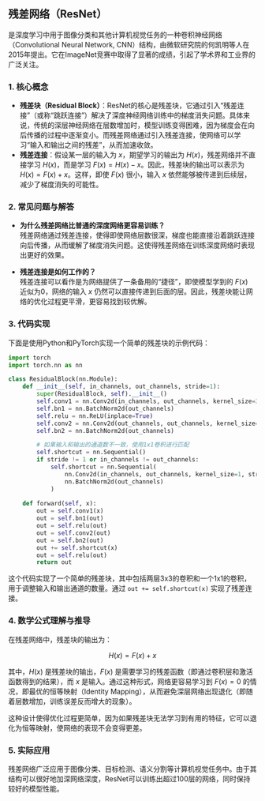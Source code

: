 ## 残差网络（ResNet）
是深度学习中用于图像分类和其他计算机视觉任务的一种卷积神经网络（Convolutional Neural Network, CNN）结构，由微软研究院的何凯明等人在2015年提出。它在ImageNet竞赛中取得了显著的成绩，引起了学术界和工业界的广泛关注。

### 1. 核心概念
- **残差块（Residual Block）**：ResNet的核心是残差块，它通过引入“残差连接”（或称“跳跃连接”）解决了深度神经网络训练中的梯度消失问题。具体来说，传统的深层神经网络在层数增加时，模型训练变得困难，因为梯度会在向后传播的过程中逐渐变小。而残差网络通过引入残差连接，使网络可以学习“输入和输出之间的残差”，从而加速收敛。
- **残差连接**：假设某一层的输入为 $x$，期望学习的输出为 $H(x)$，残差网络并不直接学习 $H(x)$，而是学习 $F(x) = H(x) - x$。因此，残差块的输出可以表示为 $H(x) = F(x) + x$。这样，即使 $F(x)$ 很小，输入 $x$ 依然能够被传递到后续层，减少了梯度消失的可能性。

### 2. 常见问题与解答
- **为什么残差网络比普通的深度网络更容易训练？**  
  残差网络通过残差连接，使得即使网络层数很深，梯度也能直接沿着跳跃连接向后传播，从而缓解了梯度消失问题。这使得残差网络在训练深度网络时表现出更好的效果。
  
- **残差连接是如何工作的？**  
  残差连接可以看作是为网络提供了一条备用的“捷径”，即使模型学到的 $F(x)$ 近似为0，网络的输入 $x$ 仍然可以直接传递到后面的层。因此，残差块能让网络的优化过程更平滑，更容易找到较优解。

### 3. 代码实现
下面是使用Python和PyTorch实现一个简单的残差块的示例代码：

```python
import torch
import torch.nn as nn

class ResidualBlock(nn.Module):
    def __init__(self, in_channels, out_channels, stride=1):
        super(ResidualBlock, self).__init__()
        self.conv1 = nn.Conv2d(in_channels, out_channels, kernel_size=3, stride=stride, padding=1)
        self.bn1 = nn.BatchNorm2d(out_channels)
        self.relu = nn.ReLU(inplace=True)
        self.conv2 = nn.Conv2d(out_channels, out_channels, kernel_size=3, stride=1, padding=1)
        self.bn2 = nn.BatchNorm2d(out_channels)

        # 如果输入和输出的通道数不一致，使用1x1卷积进行匹配
        self.shortcut = nn.Sequential()
        if stride != 1 or in_channels != out_channels:
            self.shortcut = nn.Sequential(
                nn.Conv2d(in_channels, out_channels, kernel_size=1, stride=stride),
                nn.BatchNorm2d(out_channels)
            )
    
    def forward(self, x):
        out = self.conv1(x)
        out = self.bn1(out)
        out = self.relu(out)
        out = self.conv2(out)
        out = self.bn2(out)
        out += self.shortcut(x)
        out = self.relu(out)
        return out
```

这个代码实现了一个简单的残差块，其中包括两层3x3的卷积和一个1x1的卷积，用于调整输入和输出通道的数量。通过 `out += self.shortcut(x)` 实现了残差连接。

### 4. 数学公式理解与推导
在残差网络中，残差块的输出为：

$$ H(x) = F(x) + x $$

其中，$H(x)$ 是残差块的输出，$F(x)$ 是需要学习的残差函数（即通过卷积层和激活函数得到的结果），而 $x$ 是输入。通过这种形式，网络更容易学习到 $F(x) = 0$ 的情况，即最优的恒等映射（Identity Mapping），从而避免深层网络出现退化（即随着层数增加，训练误差反而增大的现象）。

这种设计使得优化过程更简单，因为如果残差块无法学习到有用的特征，它可以退化为恒等映射，使网络的表现不会变得更差。

### 5. 实际应用
残差网络广泛应用于图像分类、目标检测、语义分割等计算机视觉任务中。由于其结构可以很好地加深网络深度，ResNet可以训练出超过100层的网络，同时保持较好的模型性能。
